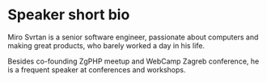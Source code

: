 # Speaker short bio

Miro Svrtan is a senior software engineer, passionate about computers and making great products, who barely worked a day in his life.

Besides co-founding ZgPHP meetup and WebCamp Zagreb conference, he is a frequent speaker at conferences and workshops.

